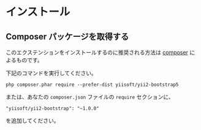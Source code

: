 インストール
============

## Composer パッケージを取得する

このエクステンションをインストールするのに推奨される方法は [composer](https://getcomposer.org/download/) によるものです。

下記のコマンドを実行してください。

```
php composer.phar require --prefer-dist yiisoft/yii2-bootstrap5
```

または、あなたの `composer.json` ファイルの `require` セクションに、
```
"yiisoft/yii2-bootstrap": "~1.0.0"
```

を追加してください。
